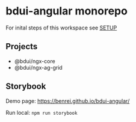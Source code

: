 # bdui-angular monorepo

For inital steps of this workspace see [SETUP](./SETUP.md)

## Projects

- @bdui/ngx-core
- @bdui/ngx-ag-grid

## Storybook

Demo page: https://benrei.github.io/bdui-angular/

Run local: `npm run storybook`
